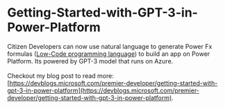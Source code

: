 # Getting-Started-with-GPT-3-in-Power-Platform

Citizen Developers can now use natural language to generate Power Fx formulas ([Low-Code programming language](https://powerapps.microsoft.com/en-us/blog/introducing-microsoft-power-fx-the-low-code-programming-language-for-everyone/)) to build an app on Power Platform. Its powered by GPT-3 model that runs on Azure. <br/><br/>
Checkout my blog post to read more: [https://devblogs.microsoft.com/premier-developer/getting-started-with-gpt-3-in-power-platform](https://devblogs.microsoft.com/premier-developer/getting-started-with-gpt-3-in-power-platform).
